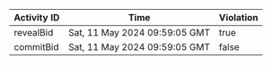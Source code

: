 | Activity ID | Time | Violation |
| --- | --- | --- |
| revealBid | Sat, 11 May 2024 09:59:05 GMT | true |
| commitBid | Sat, 11 May 2024 09:59:05 GMT | false |